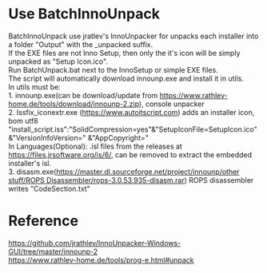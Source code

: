 # Use BatchInnoUnpack
BatchInnoUnpack use jratlev's InnoUnpacker for unpacks each installer into a folder "Output" with the _unpacked suffix.
<br>If the EXE files are not Inno Setup, then only the it's icon will be simply unpacked as "Setup Icon.ico".
<br>Run BatchUnpack.bat next to the InnoSetup or simple EXE files.
<br>The script will automatically download innounp.exe and install it in utils.
<br>In utils must be:
<br>1. innounp.exe(can be download/update from https://www.rathlev-home.de/tools/download/innounp-2.zip), console unpacker
<br>2. Issfix_iconextr.exe (https://www.autoitscript.com) adds an installer icon, bom utf8  "install_script.iss":"SolidCompression=yes"&"SetupIconFile=SetupIcon.ico"&"VersionInfoVersion=" &"AppCopyright="
<br> In Languages(Optional): .isl files from the releases at https://files.jrsoftware.org/is/6/, can be removed to extract the embedded installer's isl.
<br>3. disasm.exe([https://master.dl.sourceforge.net/project/innounp/other stuff/ROPS Disassembler/rops-3.0.53.935-disasm.rar](https://sourceforge.net/projects/innounp/files/other%20stuff/ROPS%20Disassembler/rops-3.0.53.935-disasm.rar)) ROPS disassembler writes "CodeSection.txt"
# Reference
<p2>https://github.com/jrathlev/InnoUnpacker-Windows-GUI/tree/master/innounp-2
<br>https://www.rathlev-home.de/tools/prog-e.html#unpack

